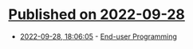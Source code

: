 # [Published on 2022-09-28](index.md)

* [2022-09-28, 18:06:05](https://lobste.rs/s/wlz1sn/end_user_programming) - [End-user Programming](https://www.inkandswitch.com/end-user-programming/)
